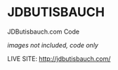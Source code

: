 # JDBUTISBAUCH
JDButisbauch.com Code 

*images not included, code only*

LIVE SITE: http://jdbutisbauch.com/


